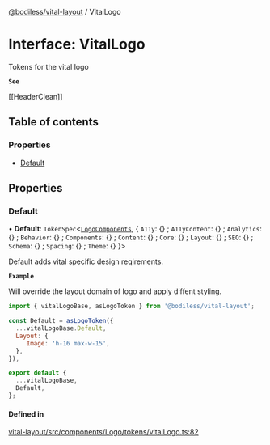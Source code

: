 [@bodiless/vital-layout](../README.md) / VitalLogo

# Interface: VitalLogo

Tokens for the vital logo

**`See`**

[[HeaderClean]]

## Table of contents

### Properties

- [Default](VitalLogo.md#default)

## Properties

### Default

• **Default**: `TokenSpec`<[`LogoComponents`](LogoComponents.md), { `A11y`: {} ; `A11yContent`: {} ; `Analytics`: {} ; `Behavior`: {} ; `Components`: {} ; `Content`: {} ; `Core`: {} ; `Layout`: {} ; `SEO`: {} ; `Schema`: {} ; `Spacing`: {} ; `Theme`: {}  }\>

Default adds vital specific design reqirements.

**`Example`**

Will override the layout domain of logo and apply diffent styling.
```js
import { vitalLogoBase, asLogoToken } from '@bodiless/vital-layout';

const Default = asLogoToken({
  ...vitalLogoBase.Default,
  Layout: {
     Image: 'h-16 max-w-15',
  },
}),

export default {
  ...vitalLogoBase,
  Default,
};
```

#### Defined in

[vital-layout/src/components/Logo/tokens/vitalLogo.ts:82](https://github.com/johnsonandjohnson/Bodiless-JS/blob/5b1df0766/packages/vital-layout/src/components/Logo/tokens/vitalLogo.ts#L82)
